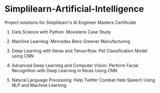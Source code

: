 # Simplilearn-Artificial-Intelligence
Project solutions for Simplilearn's AI Engineer Masters Certificate

1. Data Science with Python: Movielens Case Study

2. Machine Learning: Mercedes Benz Greener Manufacturing

3. Deep Learning with Keras and Tensorflow: Pet Classification Model using CNN

4. Advanced Deep Learning and Computer Vision: Perform Facial Recognition with Deep Learning in Keras Using CNN

5. Natural Language Processing: Help Twitter Combat Hate Speech Using NLP and Machine Learning
